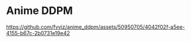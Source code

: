<h1>Anime DDPM </h1>

https://github.com/fvviz/anime_ddpm/assets/50950705/4042f02f-a5ee-4155-b67c-2b0731e19e42

